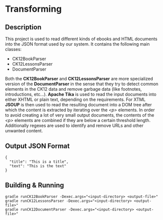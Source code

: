 # Transforming

## Description

This project is used to read different kinds of ebooks and HTML documents into the JSON format used by our system.
It contains the following main classes:

* CK12BookParser
* CK12LessonsParser
* DocumentParser

Both the **CK12BookParser** and **CK12LessonsParser** are more specialized version of the **DocumentParser** in the sense that they try to detect
common elements in the CK12 data and remove garbage data (like footnotes, introductions, etc...). **Apache Tika** is used to read the input documents into
either XHTML or plain text, depending on the requirements. For XTML **JSOUP** is then used to read the resulting document into a DOM tree after which the content is extracted by iterating over the *&lt;p&gt;* elements. In order to avoid creating a lot of very small output documents, the contents of the *&lt;p&gt;* elements are combined if they are below a certain threshold length. Additionally regexes are used to identify and remove URLs and other unwanted content.

## Output JSON Format

    {
      "title": "This is a title",
      "text": "This is the text"
    }

## Building & Running

	gradle runCK12BookParser -Dexec.args="<input-directory> <output-file>"
	gradle runCK12LessonsParser -Dexec.args="<input-directory> <output-file>"
	gradle runCK12DocumentParser -Dexec.args="<input-directory> <output-file>"
